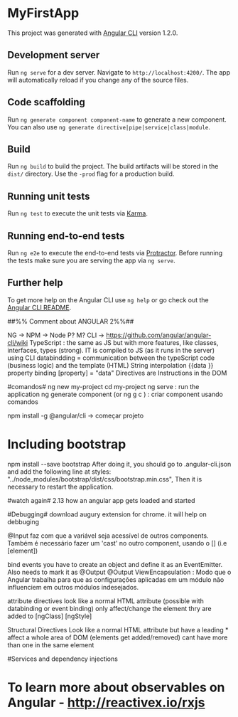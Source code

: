 # MyFirstApp

This project was generated with [Angular CLI](https://github.com/angular/angular-cli) version 1.2.0.

## Development server

Run `ng serve` for a dev server. Navigate to `http://localhost:4200/`. The app will automatically reload if you change any of the source files.

## Code scaffolding

Run `ng generate component component-name` to generate a new component. You can also use `ng generate directive|pipe|service|class|module`.

## Build

Run `ng build` to build the project. The build artifacts will be stored in the `dist/` directory. Use the `-prod` flag for a production build.

## Running unit tests

Run `ng test` to execute the unit tests via [Karma](https://karma-runner.github.io).

## Running end-to-end tests

Run `ng e2e` to execute the end-to-end tests via [Protractor](http://www.protractortest.org/).
Before running the tests make sure you are serving the app via `ng serve`.

## Further help

To get more help on the Angular CLI use `ng help` or go check out the [Angular CLI README](https://github.com/angular/angular-cli/blob/master/README.md).

##%% Comment about ANGULAR 2%%##

NG ->
NPM -> Node P? M? 
CLI -> https://github.com/angular/angular-cli/wiki
TypeScript :  the same as JS but with more features, like classes, interfaces, types (strong). IT is compiled to JS (as it runs in the server) using CLI
databindding = communication between the typeScript code (business logic) and the template (HTML)
String interpolation {{data }}
property binding [property] = "data"
Directives are Instructions in the DOM

#comandos#
ng new my-project
cd my-project
ng serve : run the application
ng generate component <name> (or ng g c <name>) : criar component usando comandos 

npm install -g @angular/cli -> começar projeto

# Including bootstrap #
npm install --save bootstrap
After doing it, you should go to .angular-cli.json and add the following line at styles: "../node_modules/bootstrap/dist/css/bootstrap.min.css",
Then it is necessary to restart the application.

#watch again#
2.13 how an angular app gets loaded and started

#Debugging#
download augury extension for chrome. it will help on debbuging


@Input faz com que a variável seja acessível de outros components.
Também é necessário  fazer um 'cast' no outro component, usando o [] (i.e [element])


bind events you have to create an object and define it as an EventEmitter. Also needs to mark it as @Output
@Output 
ViewEncapsulation : Modo que o Angular trabalha para que as configurações aplicadas em um módulo não influenciem em outros módulos indesejados.


attribute directives 
look like a normal HTML attribute (possible with databinding or event binding)
only affect/change the element thry are added to
[ngClass] [ngStyle]

Structural Directives
Look like a normal HTML attribute but have a leading * 
affect a whole area of DOM (elements get added/removed)
cant have more than one in the same element


#Services and dependency injections

# To learn more about observables on Angular - http://reactivex.io/rxjs
